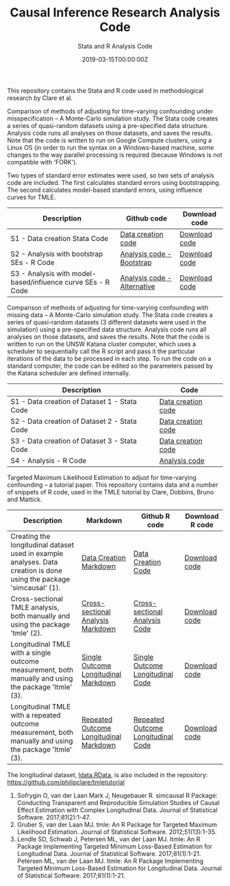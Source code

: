 ﻿---
title: 'Causal Inference Research Analysis Code'
subtitle: 'Stata and R Analysis Code'
summary: Stata and R Analysis Code
authors:
- admin
tags:
- Monte-Carlo simulation study
- Causal inference
categories: []
date: "2019-03-15T00:00:00Z"
lastmod: "2019-03-22T00:00:00Z"
featured: false
draft: false
image:
  placement: 2
  caption: ""
  focal_point: ""
  preview_only: false
projects:
- causal-inference
---

This repository contains the Stata and R code used in methodological research by Clare et al.

Comparison of methods of adjusting for time-varying confounding under misspecification – A Monte-Carlo simulation study.
The Stata code creates a series of quasi-random datasets using a pre-specified data structure.
Analysis code runs all analyses on those datasets, and saves the results. Note that the code is written to run on Google Compute clusters, using a Linux OS (in order to run the syntax on a Windows-based machine, some changes to the way parallel processing is required (because Windows is not compatible with 'FORK').

Two types of standard error estimates were used, so two sets of analysis code are included. The first calculates standard errors using bootstrapping. The second calculates model-based standard errors, using influence curves for TMLE.

| Description | Github code | Download code |
| --- | --- | --- |
| S1 - Data creation Stata Code | [Data creation code](https://github.com/philipclare/misspecification_simulation/blob/master/Code/S1_data_creation.do) | [Download code](https://philipclare.github.io/misspecification_simulation/Code/S1_data_creation.do) |
| S2 - Analysis with bootstrap SEs - R Code | [Analysis code - Bootstrap](https://github.com/philipclare/misspecification_simulation/blob/master/Code/S2_analysis_code_bootstrap.R) | [Download code](https://philipclare.github.io/misspecification_simulation/Code/S2_analysis_code_bootstrap.R) |
| S3 - Analysis with model-based/influence curve SEs - R Code | [Analysis code - Alternative](https://github.com/philipclare/misspecification_simulation/blob/master/Code/S3_analysis_code_IC.R) | [Download code](https://philipclare.github.io/misspecification_simulation/Code/S3_analysis_code_IC.R) |

Comparison of methods of adjusting for time-varying confounding with missing data – A Monte-Carlo simulation study.
The Stata code creates a series of quasi-random datasets (3 different datasets were used in the simulation) using a pre-specified data structure.
Analysis code runs all analyses on those datasets, and saves the results. Note that the code is written to run on the UNSW Katana cluster computer, which uses a scheduler to sequentially call the R script and pass it the particular iterations of the data to be processed in each step. To run the code on a standard computer, the code can be edited so the parameters passed by the Katana scheduler are defined internally.

| Description | Code |
| --- | --- |
| S1 - Data creation of Dataset 1 - Stata Code | [Data creation code](https://github.com/philipclare/missing_data_simulation/blob/master/Code/S1_data_creation_dataset1.do) | [Download code](https://philipclare.github.io/missing_data_simulation/Code/S1_data_creation_dataset1.do) |
| S2 - Data creation of Dataset 2 - Stata Code | [Data creation code](https://github.com/philipclare/missing_data_simulation/blob/master/Code/S2_data_creation_dataset2.do) | [Download code](https://philipclare.github.io/missing_data_simulation/Code/S2_data_creation_dataset2.do) |
| S3 - Data creation of Dataset 3 - Stata Code | [Data creation code](https://github.com/philipclare/missing_data_simulation/blob/master/Code/S3_data_creation_dataset3.do) | [Download code](https://philipclare.github.io/missing_data_simulation/Code/S3_data_creation_dataset3.do) |
| S4 - Analysis - R Code | [Analysis code](https://github.com/philipclare/missing_data_simulation/blob/master/Code/S4_analysis_code.R) | [Download code](https://philipclare.github.io/missing_data_simulation/Code/S4_analysis_code.R) |

Targeted Maximum Likelihood Estimation to adjust for time-varying confounding – a tutorial paper.
This repository contains data and a number of snippets of R code, used in the TMLE tutorial by Clare, Dobbins, Bruno and Mattick.

| Description | Markdown | Github R code | Download R code |
| --- | --- | --- | --- |
| Creating the longitudinal dataset used in example analyses. Data creation is done using the package 'simcausal' (1). | [Data Creation Markdown](https://philipclare.github.io/tmletutorial/Markdown/data-creation.nb.html) | [Data Creation Code](https://github.com/philipclare/tmletutorial/blob/master/Code/data-creation.R) | [Download code](https://philipclare.github.io/tmletutorial/Code/data-creation.R) |
| Cross-sectional TMLE analysis, both manually and using the package 'tmle' (2). | [Cross-sectional Analysis Markdown](https://philipclare.github.io/tmletutorial/Markdown/cross-sectional.nb.html) | [Cross-sectional Analysis Code](https://github.com/philipclare/tmletutorial/blob/master/Code/cross-sectional.R) | [Download code](https://philipclare.github.io/tmletutorial/Code/cross-sectional.R) |
| Longitudinal TMLE with a single outcome measurement, both manually and using the package 'ltmle' (3). | [Single Outcome Longitudinal Markdown](https://philipclare.github.io/tmletutorial/Markdown/long-single-y.nb.html) | [Single Outcome Longitudinal Code](https://github.com/philipclare/tmletutorial/blob/master/Code/long-single-y.R) | [Download code](https://philipclare.github.io/tmletutorial/Code/long-single-y.R) |
| Longitudinal TMLE with a repeated outcome measurement, both manually and using the package 'ltmle' (3). | [Repeated Outcome Longitudinal Markdown](https://philipclare.github.io/tmletutorial/Markdown/long-repeated-y.nb.html) | [Repeated Outcome Longitudinal Code](https://github.com/philipclare/tmletutorial/blob/master/Code/long-repeated-y.R) | [Download code](https://philipclare.github.io/tmletutorial/Code/long-repeated-y.R) |

The longitudinal dataset, [ldata.RData](https://philipclare.github.io/tmletutorial/ldata.RData), is also included in the repository: https://github.com/philipclare/tmletutorial

1. Sofrygin O, van der Laan Mark J, Neugebauer R. simcausal R Package: Conducting Transparent and Reproducible Simulation Studies of Causal Effect Estimation with Complex Longitudinal Data. Journal of Statistical Software. 2017;81(2):1-47.
2. Gruber S, van der Laan MJ. tmle: An R Package for Targeted Maximum Likelihood Estimation. Journal of Statistical Software. 2012;51(13):1-35.
3. Lendle SD, Schwab J, Petersen ML, van der Laan MJ. ltmle: An R Package Implementing Targeted Minimum Loss-Based Estimation for Longitudinal Data. Journal of Statistical Software. 2017;81(1):1-21.
 Petersen ML, van der Laan MJ. ltmle: An R Package Implementing Targeted Minimum Loss-Based Estimation for Longitudinal Data. Journal of Statistical Software. 2017;81(1):1-21.
